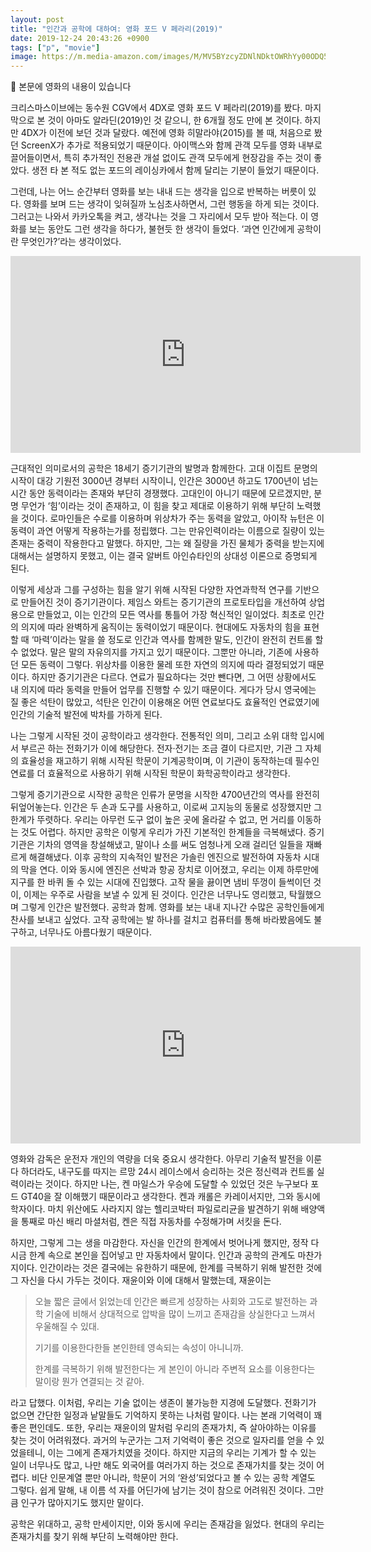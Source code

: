 ```yaml
---
layout: post
title: "인간과 공학에 대하여: 영화 포드 V 페라리(2019)"
date: 2019-12-24 20:43:26 +0900
tags: ["p", "movie"]
image: https://m.media-amazon.com/images/M/MV5BYzcyZDNlNDktOWRhYy00ODQ5LTg1ODQtZmFmZTIyMjg2Yjk5XkEyXkFqcGdeQXVyMTkxNjUyNQ@@._V1_SY1000_SX675_AL_.jpg
---
```


📌 본문에 영화의 내용이 있습니다

크리스마스이브에는 동수원 CGV에서 4DX로 영화 포드 V 페라리(2019)를 봤다. 마지막으로 본 것이 아마도 알라딘(2019)인 것 같으니, 한 6개월 정도 만에 본 것이다. 하지만 4DX가 이전에 보던 것과 달랐다. 예전에 영화 히말라야(2015)를 볼 때, 처음으로 봤던 ScreenX가 추가로 적용되었기 때문이다. 아이맥스와 함께 관객 모두를 영화 내부로 끌어들이면서, 특히 추가적인 전용관 개설 없이도 관객 모두에게 현장감을 주는 것이 좋았다. 생전 타 본 적도 없는 포드의 레이싱카에서 함께 달리는 기분이 들었기 때문이다.

그런데, 나는 어느 순간부터 영화를 보는 내내 드는 생각을 입으로 반복하는 버릇이 있다. 영화를 보며 드는 생각이 잊혀질까 노심초사하면서, 그런 행동을 하게 되는 것이다. 그러고는 나와서 카카오톡을 켜고, 생각나는 것을 그 자리에서 모두 받아 적는다. 이 영화를 보는 동안도 그런 생각을 하다가, 불현듯 한 생각이 들었다. ‘과연 인간에게 공학이란 무엇인가?’라는 생각이었다.

<iframe width="560" height="315" src="https://www.youtube.com/embed/zyYgDtY2AMY" frameborder="0" allow="accelerometer; autoplay; encrypted-media; gyroscope; picture-in-picture" allowfullscreen></iframe>

근대적인 의미로서의 공학은 18세기 증기기관의 발명과 함께한다. 고대 이집트 문명의 시작이 대강 기원전 3000년 경부터 시작이니, 인간은 3000년 하고도 1700년이 넘는 시간 동안 동력이라는 존재와 부단히 경쟁했다. 고대인이 아니기 때문에 모르겠지만, 분명 무언가 ‘힘’이라는 것이 존재하고, 이 힘을 찾고 제대로 이용하기 위해 부단히 노력했을 것이다. 로마인들은 수로를 이용하며 위상차가 주는 동력을 알았고, 아이작 뉴턴은 이 동력이 과연 어떻게 작용하는가를 정립했다. 그는 만유인력이라는 이름으로 질량이 있는 존재는 중력이 작용한다고 말했다. 하지만, 그는 왜 질량을 가진 물체가 중력을 받는지에 대해서는 설명하지 못했고, 이는 결국 알버트 아인슈타인의 상대성 이론으로 증명되게 된다.

이렇게 세상과 그를 구성하는 힘을 알기 위해 시작된 다양한 자연과학적 연구를 기반으로 만들어진 것이 증기기관이다. 제임스 와트는 증기기관의 프로토타입을 개선하여 상업용으로 만들었고, 이는 인간의 모든 역사를 통틀어 가장 혁신적인 일이었다. 최초로 인간의 의지에 따라 완벽하게 움직이는 동력이었기 때문이다. 현대에도 자동차의 힘을 표현할 때 ‘마력’이라는 말을 쓸 정도로 인간과 역사를 함께한 말도, 인간이 완전히 컨트롤 할 수 없었다. 말은 말의 자유의지를 가지고 있기 때문이다. 그뿐만 아니라, 기존에 사용하던 모든 동력이 그렇다. 위상차를 이용한 물레 또한 자연의 의지에 따라 결정되었기 때문이다. 하지만 증기기관은 다르다. 연료가 필요하다는 것만 뺀다면, 그 어떤 상황에서도 내 의지에 따라 동력을 만들어 업무를 진행할 수 있기 때문이다. 게다가 당시 영국에는 질 좋은 석탄이 많았고, 석탄은 인간이 이용해온 어떤 연료보다도 효율적인 연료였기에 인간의 기술적 발전에 박차를 가하게 된다.

나는 그렇게 시작된 것이 공학이라고 생각한다. 전통적인 의미, 그리고 소위 대학 입시에서 부르곤 하는 전화기가 이에 해당한다. 전자·전기는 조금 결이 다르지만, 기관 그 자체의 효율성을 재고하기 위해 시작된 학문이 기계공학이며, 이 기관이 동작하는데 필수인 연료를 더 효율적으로 사용하기 위해 시작된 학문이 화학공학이라고 생각한다.

그렇게 증기기관으로 시작한 공학은 인류가 문명을 시작한 4700년간의 역사를 완전히 뒤엎어놓는다. 인간은 두 손과 도구를 사용하고, 이로써 고지능의 동물로 성장했지만 그 한계가 뚜렷하다. 우리는 아무런 도구 없이 높은 곳에 올라갈 수 없고, 먼 거리를 이동하는 것도 어렵다. 하지만 공학은 이렇게 우리가 가진 기본적인 한계들을 극복해냈다. 증기기관은 기차의 영역을 창설해냈고, 말이나 소를 써도 엄청나게 오래 걸리던 일들을 재빠르게 해결해냈다. 이후 공학의 지속적인 발전은 가솔린 엔진으로 발전하여 자동차 시대의 막을 연다. 이와 동시에 엔진은 선박과 항공 장치로 이어졌고, 우리는 이제 하루만에 지구를 한 바퀴 돌 수 있는 시대에 진입했다. 고작 물을 끓이면 냄비 뚜껑이 들썩이던 것이, 이제는 우주로 사람을 보낼 수 있게 된 것이다. 인간은 너무나도 영리했고, 탁월했으며 그렇게 인간은 발전했다. 공학과 함께. 영화를 보는 내내 지나간 수많은 공학인들에게 찬사를 보내고 싶었다. 고작 공학에는 발 하나를 걸치고 컴퓨터를 통해 바라봤음에도 불구하고, 너무나도 아름다웠기 때문이다. 

<iframe width="560" height="315" src="https://www.youtube.com/embed/I3h9Z89U9ZA" frameborder="0" allow="accelerometer; autoplay; encrypted-media; gyroscope; picture-in-picture" allowfullscreen></iframe>

영화와 감독은 운전자 개인의 역량을 더욱 중요시 생각한다. 아무리 기술적 발전을 이룬다 하더라도, 내구도를 따지는 르망 24시 레이스에서 승리하는 것은 정신력과 컨트롤 실력이라는 것이다. 하지만 나는, 켄 마일스가 우승에 도달할 수 있었던 것은 누구보다 포드 GT40을 잘 이해했기 때문이라고 생각한다. 켄과 캐롤은 카레이서지만, 그와 동시에 학자이다. 마치 위산에도 사라지지 않는 헬리코박터 파일로리균을 발견하기 위해 배양액을 통째로 마신 배리 마셜처럼, 켄은 직접 자동차를 수정해가며 서킷을 돈다.

하지만, 그렇게 그는 생을 마감한다. 자신을 인간의 한계에서 벗어나게 했지만, 정작 다시금 한계 속으로 본인을 집어넣고 만 자동차에서 말이다. 인간과 공학의 관계도 마찬가지이다. 인간이라는 것은 결국에는 유한하기 때문에, 한계를 극복하기 위해 발전한 것에 그 자신을 다시 가두는 것이다. 재윤이와 이에 대해서 말했는데, 재윤이는

> 오늘 짧은 글에서 읽었는데 인간은 빠르게 성장하는 사회와 고도로 발전하는 과학 기술에 비해서 상대적으로 압박을 많이 느끼고 존재감을 상실한다고 느껴서 우울해질 수 있대.
> 
> 기기를 이용한다한들 본인한테 영속되는 속성이 아니니까.
> 
> 한계를 극복하기 위해 발전한다는 게 본인이 아니라 주변적 요소를 이용한다는 말이랑 뭔가 연결되는 것 같아.

라고 답했다. 이처럼, 우리는 기술 없이는 생존이 불가능한 지경에 도달했다. 전화기가 없으면 간단한 일정과 낱말들도 기억하지 못하는 나처럼 말이다. 나는 본래 기억력이 꽤 좋은 편인데도. 또한, 우리는 재윤이의 말처럼 우리의 존재가치, 즉 살아야하는 이유를 찾는 것이 어려워졌다. 과거의 누군가는 그저 기억력이 좋은 것으로 일자리를 얻을 수 있었을테니, 이는 그에게 존재가치였을 것이다. 하지만 지금의 우리는 기계가 할 수 있는 일이 너무나도 많고, 나만 해도 외국어를 여러가지 하는 것으로 존재가치를 찾는 것이 어렵다. 비단 인문계열 뿐만 아니라, 학문이 거의 ‘완성’되었다고 볼 수 있는 공학 계열도 그렇다. 쉽게 말해, 내 이름 석 자를 어딘가에 남기는 것이 참으로 어려워진 것이다. 그만큼 인구가 많아지기도 했지만 말이다.

공학은 위대하고, 공학 만세이지만, 이와 동시에 우리는 존재감을 잃었다. 현대의 우리는 존재가치를 찾기 위해 부단히 노력해야만 한다. 
